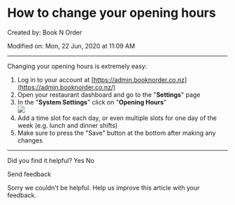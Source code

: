 # How to change your opening hours

Created by: Book N Order

Modified on: Mon, 22 Jun, 2020 at 11:09 AM

***

Changing your opening hours is extremely easy:

1. Log in to your account at [https://admin.booknorder.co.nz](https://admin.booknorder.co.nz/)
2. Open your restaurant dashboard and go to the "**Settings**" page
3. In the "**System Settings**" click on "**Opening Hours**"\
   ![](https://s3-ap-southeast-2.amazonaws.com/aus-cdn.freshdesk.com/data/helpdesk/attachments/production/51004644892/original/N3RQwDrZWPRN1F-i7YRen\_HoTMIvBCRhOw.png?1592780503)
4. Add a time slot for each day, or even multiple slots for one day of the week (e.g. lunch and dinner shifts)
5. Make sure to press the "Save" button at the bottom after making any changes

***

Did you find it helpful? Yes No

Send feedback

Sorry we couldn't be helpful. Help us improve this article with your feedback.
